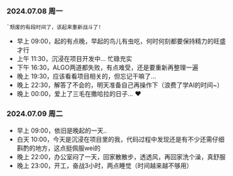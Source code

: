 
### 2024.07.08 周一

	`颓废的有段时间了，该起来重新战斗了!
	
  -  早上 09:00，起的有点晚，早起的鸟儿有虫吃，何时何刻都要保持精力的旺盛才行
  -  上午 11:30，沉浸在项目开发中... 忙碌充实
  -  下午 16:30，ALGO两道都失败，有点难受，还是要重新再整理一遍
  -  晚上 19:30，应该看看项目相关的，但忘记干嘛了...
  -  晚上 22:30，解答了不会的，明天准备自己再操作下（浪费了学AI的时间~）
  -  晚上 00:00，爱上了三毛在撒哈拉的日子... ❤️

### 2024.07.09 周二

-  早上 09:00，依旧是晚起的一天..
-  白天 10:00，今天是沉浸在项目里的我，代码过程中发现还是有不少还需仔细斟酌的地方，这点挺佩服wei的
-  晚上 22:00，办公室闷了一天，回家散散步，透透风，再回家洗个澡，真舒服
-  晚上 23:00，开工，奋战3小时，两点睡觉（时间越来越不够用）


